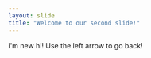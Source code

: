 ```yaml
---
layout: slide
title: "Welcome to our second slide!"
---
```

i'm new hi!
Use the left arrow to go back! 